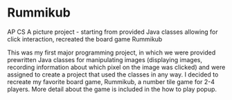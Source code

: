 # Rummikub
AP CS A picture project - starting from provided Java classes allowing for click interaction, recreated the board game Rummikub

This was my first major programming project, in which we were provided prewritten Java classes for manipulating images (displaying images, recording information about which pixel on the image was clicked) and were assigned to create a project that used the classes in any way. I decided to recreate my favorite board game, Rummikub, a number tile game for 2-4 players. More detail about the game is included in the how to play popup.
